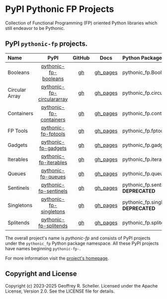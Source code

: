 # PyPI Pythonic FP Projects

Collection of Functional Programming (FP) oriented Python libraries
which still endeavor to be Pythonic.

## PyPI `pythonic-fp` projects.

| Name | PyPI | GitHub | Docs | Python Package |
|:---- |:----:|:------:|:----:|:-------------- |
| Booleans | [pythonic-fp-booleans][100] | [gh][200] | [gh_pages][300] | pythonic_fp.Booleans |
| Circular Array | [pythonic-fp-circulararray][101] | [gh][201] | [gh_pages][301] | pythonic_fp.circulararray |
| Containers | [pythonic-fp-containers][102] | [gh][202] | [gh_pages][302] | pythonic_fp.containers |
| FP Tools | [pythonic-fp-fptools][103] | [gh][203] | [gh_pages][303] | pythonic_fp.fptools |
| Gadgets | [pythonic-fp-gadgets][104] | [gh][204] | [gh_pages][304] | pythonic_fp.gadgets |
| Iterables | [pythonic-fp-iterables][105] | [gh][205] | [gh_pages][305] | pythonic_fp.iterables |
| Queues | [pythonic-fp-queues][106] | [gh][206] | [gh_pages][306] | pythonic_fp.queues |
| Sentinels | [pythonic-fp-sentinels][107] | [gh][207] | [gh_pages][307] | pythonic_fp.sentinels **DEPRECATED** |
| Singletons | [pythonic-fp-singletons][108] | [gh][208] | [gh_pages][308] | pythonic_fp.singletons **DEPRECATED** |
| Splitends | [pythonic-fp-splitends][109] | [gh][209] | [gh_pages][309] | pythonic_fp.splitends |

The overall project's name is *pythonic-fp* and consists of PyPI
projects under the `pythonic_fp` Python package namespace. All these
PyPI projects have names beginning `pythonic-fp-`.

For more information visit the
[project's homepage](https://grscheller.github.io/pythonic-fp/overview/next/build/html/index.html).

## Copyright and License

Copyright (c) 2023-2025 Geoffrey R. Scheller. Licensed under the Apache
License, Version 2.0. See the LICENSE file for details.


[100]: https://pypi.org/project/pythonic-fp-booleans
[101]: https://pypi.org/project/pythonic-fp-circulararray
[102]: https://pypi.org/project/pythonic-fp-containers
[103]: https://pypi.org/project/pythonic-fp-fptools
[104]: https://pypi.org/project/pythonic-fp-gadgets
[105]: https://pypi.org/project/pythonic-fp-iterables
[106]: https://pypi.org/project/pythonic-fp-queues
[107]: https://pypi.org/project/pythonic-fp-sentinels
[108]: https://pypi.org/project/pythonic-fp-singletons
[109]: https://pypi.org/project/pythonic-fp-splitends
[200]: https://github.com/grscheller/pythonic-fp-booleans/blob/main/README.rst
[201]: https://github.com/grscheller/pythonic-fp-circulararray/blob/main/README.rst
[202]: https://github.com/grscheller/pythonic-fp-containers/blob/main/README.rst
[203]: https://github.com/grscheller/pythonic-fp-fptools/blob/main/README.rst
[204]: https://github.com/grscheller/pythonic-fp-gadgets/blob/main/README.rst
[205]: https://github.com/grscheller/pythonic-fp-iterables/blob/main/README.rst
[206]: https://github.com/grscheller/pythonic-fp-queues/blob/main/README.rst
[207]: https://github.com/grscheller/pythonic-fp-sentinels/blob/main/README.rst
[208]: https://github.com/grscheller/pythonic-fp-singletons/blob/main/README.rst
[209]: https://github.com/grscheller/pythonic-fp-splitends/blob/main/README.rst
[300]: https://grscheller.github.io/pythonic-fp/booleans/development/build/html
[301]: https://grscheller.github.io/pythonic-fp/circulararray/development/build/html
[302]: https://grscheller.github.io/pythonic-fp/containers/development/build/html
[303]: https://grscheller.github.io/pythonic-fp/fptools/development/build/html
[304]: https://grscheller.github.io/pythonic-fp/gadgets/development/build/html
[305]: https://grscheller.github.io/pythonic-fp/iterables/development/build/html
[306]: https://grscheller.github.io/pythonic-fp/queues/development/build/html
[307]: https://grscheller.github.io/pythonic-fp/sentinels/development/build/html
[308]: https://grscheller.github.io/pythonic-fp/singletons/development/build/html
[309]: https://grscheller.github.io/pythonic-fp/splitends/development/build/html
